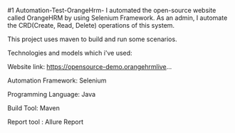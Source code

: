 #1 Automation-Test-OrangeHrm-
I automated the open-source website called OrangeHRM by using Selenium Framework. As an admin, I automate the CRD(Create, Read, Delete) operations of this system.

 This project uses maven to build and run some scenarios.

 Technologies and models which i've used:

Website link: https://opensource-demo.orangehrmlive...

Automation Framework: Selenium 

Programming Language: Java 

Build Tool: Maven

Report tool : Allure Report

